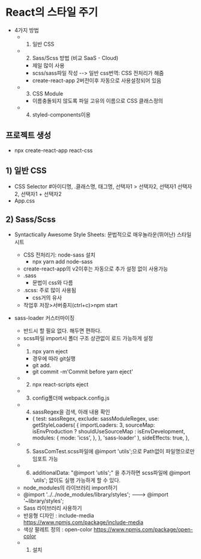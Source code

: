 # React의 스타일 주기
* 4가지 방법
  - 1) 일반 CSS
  - 2) Sass/Scss 방법 (비교 SaaS - Cloud)
    - 제일 많이 사용
    - scss/sass파일 작성 --> 일반 css번역: CSS 전처리가 해줌
    - create-react-app 2버전이후 자동으로 사용설정되어 있음
  - 3) CSS Module
    - 이름충돌되지 않도록 파일 고유의 이름으로 CSS 클래스정의
  - 4) styled-components이용

## 프로젝트 생성
* npx create-react-app react-css

## 1) 일반 CSS
* CSS Selector #아이디명, .클래스명, 태그명, 선택자1 > 선택자2, 선택자1 선택자2, 선택자1 + 선택자2
* App.css

## 2) Sass/Scss
* Syntactically Awesome Style Sheets: 문법적으로 매우놀라운(뛰어난) 스타일 시트
  - CSS 전처리기: node-sass 설치
    - npx yarn add node-sass
  - create-react-app의 v2이후는 자동으로 추가 설정 없이 사용가능
  - .sass
    - 문법이 css와 다름
  - .scss: 주로 많이 사용됨
    - css거의 유사
  - 작업후 저장>서버중지(ctrl+c)>npm start

* sass-loader 커스터마이징
  - 반드시 할 필요 없다. 해두면 편하다.
  - scss파일 import시 폴더 구조 상관없이 로드 가능하게 설정
  - 1) npx yarn eject
    - 경우에 따라 git실행
    - git add.
    - git commit -m'Commit before yarn eject'
  - 2) npx react-scripts eject
  - 3) config폴더에 webpack.config.js
  - 4) sassRegex을 검색, 아래 내용 확인
    - {
        test: sassRegex,
        exclude: sassModuleRegex,
        use: getStyleLoaders(
          {
            importLoaders: 3,
            sourceMap: isEnvProduction
              ? shouldUseSourceMap
              : isEnvDevelopment,
            modules: {
              mode: 'icss',
            },
          },
          'sass-loader'
        ),
        sideEffects: true,
      },
  - 5) SassComTest.scss파일에 @import 'utils';으로 Path없이 파일명으로만 임포트 가능
  - 6) additionalData: "@import 'utils';" 을 추가하면 scss파일에 @import 'utils'; 없이도 실행 가능하게 할 수 있다.

  * node_modules의 라이브러리 import하기
  - @import '../../node_modules/library/styles';
    ---> @import '~library/styles';
  - Sass 라이브러리 사용하기
  - 반응형 디자인 : include-media
    https://www.npmjs.com/package/include-media
  - 색상 팔레트 정의 : open-color
    https://www.npmjs.com/package/open-color
  - 1) 설치 